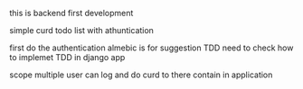 this is backend first development 

simple curd todo list with athuntication 

first do the authentication 
almebic is for suggestion 
TDD
need to check how to implemet TDD in django app

scope 
multiple user can log and  do curd to there contain in application 